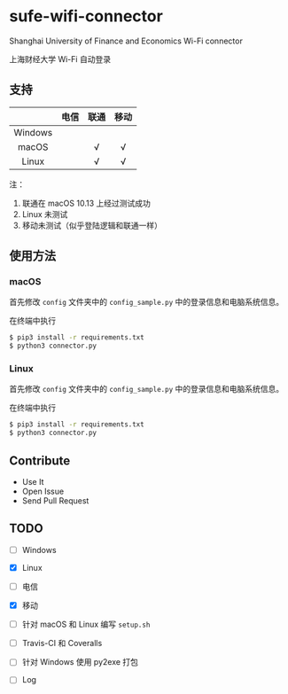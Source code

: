 # sufe-wifi-connector
Shanghai University of Finance and Economics Wi-Fi connector

上海财经大学 Wi-Fi 自动登录

## 支持

|  | 电信 | 联通 | 移动 |
| :-: | :-: | :-: | :-: |
| Windows |  |  |  |
| macOS |  | √ | √ |
| Linux |  | √ | √ |


注：

1. 联通在 macOS 10.13 上经过测试成功
1. Linux 未测试
1. 移动未测试（似乎登陆逻辑和联通一样）

## 使用方法

### macOS

首先修改 `config` 文件夹中的 `config_sample.py` 中的登录信息和电脑系统信息。

在终端中执行

```bash
$ pip3 install -r requirements.txt
$ python3 connector.py
```

### Linux

首先修改 `config` 文件夹中的 `config_sample.py` 中的登录信息和电脑系统信息。

在终端中执行

```bash
$ pip3 install -r requirements.txt
$ python3 connector.py
```

## Contribute

* Use It
* Open Issue
* Send Pull Request

## TODO

* [ ] Windows
* [x] Linux
* [ ] 电信
* [x] 移动
* [ ] 针对 macOS 和 Linux 编写 `setup.sh`
* [ ] Travis-CI 和 Coveralls
* [ ] 针对 Windows 使用 py2exe 打包
* [ ] Log


